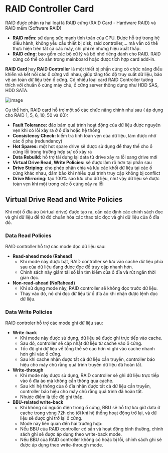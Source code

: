 # RAID Controller Card
RAID được phân ra hai loại là RAID cứng (RAID Card - Hardware RAID) và RAID mềm (Software RAID)

- **RAID mềm:** sử dụng sức mạnh tính toán của CPU. Được hỗ trợ trong hệ điều hành, không yêu cầu thiết bị disk, raid controller,... mà vẫn có thể thực hiện trên tất cả các máy, chi phí rẻ nhưng hiệu xuất thấp.
- **RAID cứng:** bao gồm các bộ xử lý và bộ nhớ riêng dành cho RAID. RAID cứng có thể có sẵn trong mainboard hoặc được tích hợp card add-in.

**RAID Card** hay **RAID Controller** là một thiết bị phần cứng có chức năng điều khiển và kết nối các ổ cứng với nhau, giúp tăng tốc độ truy xuất dữ liệu, bảo vệ an toàn dữ liệu trên ổ cứng.
Có nhiều loại card RAID Controller tương thích với chuẩn ổ cứng máy chủ, ổ cứng server thông dụng như HDD SAS, HDD SATA.

![image](https://user-images.githubusercontent.com/83684068/124863687-c1fab200-dfe1-11eb-9f59-d149bd9c868f.png)

Cụ thể hơn, RAID card hỗ trợ một số các chức năng chính như sau ( áp dụng cho RAID 1, 5, 6, 10, 50 và 60):
- **Fault Tolerance:** đảo bảm quá trình hoạt động của dữ liệu được nguyên vẹn khi có lỗi xảy ra ở ổ đĩa hoặc hệ thống
- **Consistency Check:** kiểm tra tính toàn vẹn của dữ liệu, làm được nhờ các ổ phụ (redundancy)
- **Hot Spares:** một hot spare drive sẽ được sử dụng để thay thế cho ổ cứng lỗi trong trường hợp sự cố xảy ra
- **Data Rebuild:** hỗ trợ tái dựng lại data từ drive xảy ra lỗi sang drive mới
- **Virtual Drive Read, Write Policies:** sẽ được làm rõ hơn tại phần sau
- **Drive Striping:** cho phép phân chia và lưu các khối dữ liệu tại các ổ cứng khác nhau, đảm bảo khi nhiều quá trình truy cập không bị conflict
- **Drive Mirroring:** tạo 100% sao lưu cho dữ liệu, như vậy dữ liệu sẽ được toàn vẹn khi một trong các ổ cứng xảy ra lỗi 

## Virtual Drive Read and Write Policies
Khi một ổ đĩa ảo (virtual drive) được tạo ra, cần xác định các chính sách đọc và ghi dữ liệu để từ đó chuẩn hóa các thao tác đọc và ghi dữ liệu của ổ đĩa đó. 

### Data Read Policies
RAID controller hỗ trợ các mode đọc dữ liệu sau:
- **Read-ahead mode (Rahead)**
  - Khi mode này được bật, RAID controller sẽ lưu vào cache dữ liệu phía sau của dữ liệu đang được đọc để truy cập nhanh hơn.
  - Chính sách này giảm tải số lần tìm kiếm của ổ đĩa và rút ngắn thời gian đọc.
- **Non-read-ahead (NoRahead)**
  - Khi sử dụng mode này, RAID controller sẽ không đọc trước dữ liệu.
  - Thay vào đó, nó chỉ đọc dữ liệu từ ổ đĩa ảo khi nhận được lệnh đọc dữ liệu. 

### Data Write Policies
RAID controler hỗ trợ các mode ghi dữ liệu sau:
- **Write-back**
  - Khi mode này được sử dụng, dữ liệu sẽ được ghi trực tiếp vào cache.
  - Sau đó, controller sẽ cập nhật dữ liệu từ cache vào ổ cứng.
  - Tốc độ ghi dữ liệu về tổng thể sẽ cao hơn vì ghi vào cache nhanh hơn ghi vào ổ cứng.
  - Sau khi cache nhận được tất cả dữ liệu cần truyền, controller báo hiệu cho máy chủ rằng quá trình truyền dữ liệu đã hoàn tất.
- **Write-through**
  - Khi mode này được sử dụng, RAID controller sẽ ghi dữ liệu trực tiếp vào ổ đĩa ảo mà không cần thông qua cache.
  - Sau khi hệ thống của ổ đĩa nhận được tất cả dữ liệu cần truyền, controller báo hiệu cho máy chủ rằng quá trình đã hoàn tất.
  - Nhược điểm là tốc độ ghi thấp.
- **BBU-related write-back**
  - Khi không có nguồn điện trong ổ cứng, BBU sẽ hỗ trợ lưu giữ data ở cache trong vòng 72h cho tới khi hệ thống hoạt động trở lại, và dữ liệu sẽ được ghi trở lại ổ cứng.
  - Mode này liên quan đến hai trường hợp:
  - Nếu BBU của RAID controller có sẵn và hoạt động bình thường, chính sách ghi sẽ được áp dụng theo write-back mode.
  - Nếu BBU của RAID controller không có hoặc bị lỗi, chính sách ghi sẽ được áp dụng theo write-through mode. 
